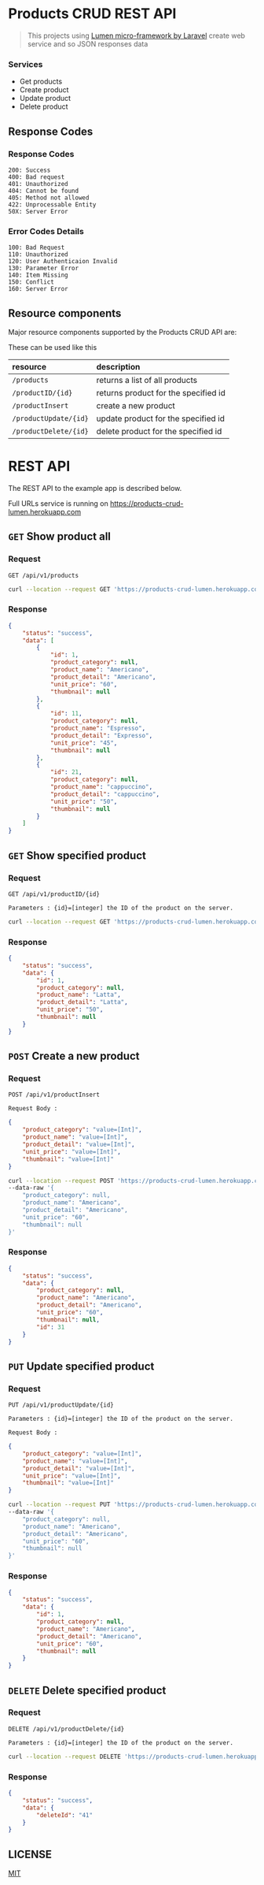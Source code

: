 # Products CRUD REST API
>This projects using [Lumen micro-framework by Laravel](https://lumen.laravel.com/) create web service and so JSON responses data

### Services

* Get products
* Create product
* Update product
* Delete product

## Response Codes
### Response Codes
```HTTP
200: Success
400: Bad request
401: Unauthorized
404: Cannot be found
405: Method not allowed
422: Unprocessable Entity 
50X: Server Error
```
### Error Codes Details
```HTTP
100: Bad Request
110: Unauthorized
120: User Authenticaion Invalid
130: Parameter Error
140: Item Missing
150: Conflict
160: Server Error
```

## Resource components
Major resource components supported by the Products CRUD API are:

These can be used like this

| resource      | description                       |
|:--------------|:----------------------------------|
| `/products` | returns a list of all products |
| `/productID/{id}` | returns product for the specified id |
| `/productInsert` | create a new product|
| `/productUpdate/{id}` | update product for the specified id |
| `/productDelete/{id}` |  delete product for the specified id |  

# REST API
The REST API to the example app is described below.

Full URLs service is running on https://products-crud-lumen.herokuapp.com

## `GET` Show product all
### Request
`GET /api/v1/products`
```ZSH
curl --location --request GET 'https://products-crud-lumen.herokuapp.com/api/v1/products'
```
### Response
```JSON
{
    "status": "success",
    "data": [
        {
            "id": 1,
            "product_category": null,
            "product_name": "Americano",
            "product_detail": "Americano",
            "unit_price": "60",
            "thumbnail": null
        },
        {
            "id": 11,
            "product_category": null,
            "product_name": "Espresso",
            "product_detail": "Expresso",
            "unit_price": "45",
            "thumbnail": null
        },
        {
            "id": 21,
            "product_category": null,
            "product_name": "cappuccino",
            "product_detail": "cappuccino",
            "unit_price": "50",
            "thumbnail": null
        }
    ]
}
```

## `GET` Show specified product
### Request
`GET /api/v1/productID/{id}`

`Parameters : {id}=[integer] the ID of the product on the server.`
```ZSH
curl --location --request GET 'https://products-crud-lumen.herokuapp.com/api/v1/productID/1'
```
### Response
```JSON
{
    "status": "success",
    "data": {
        "id": 1,
        "product_category": null,
        "product_name": "Latta",
        "product_detail": "Latta",
        "unit_price": "50",
        "thumbnail": null
    }
}
```

## `POST` Create a new product
### Request
`POST /api/v1/productInsert`

`Request Body :`

```JSON
{
    "product_category": "value=[Int]",
    "product_name": "value=[Int]",
    "product_detail": "value=[Int]",
    "unit_price": "value=[Int]",
    "thumbnail": "value=[Int]"
}
```
```ZSH
curl --location --request POST 'https://products-crud-lumen.herokuapp.com/api/v1/productInsert' \
--data-raw '{
    "product_category": null,
    "product_name": "Americano",
    "product_detail": "Americano",
    "unit_price": "60",
    "thumbnail": null
}'
```
### Response
```JSON
{
    "status": "success",
    "data": {
        "product_category": null,
        "product_name": "Americano",
        "product_detail": "Americano",
        "unit_price": "60",
        "thumbnail": null,
        "id": 31
    }
}
```
## `PUT` Update specified product
### Request
`PUT /api/v1/productUpdate/{id}`

`Parameters : {id}=[integer] the ID of the product on the server.`

`Request Body :`

```JSON
{
    "product_category": "value=[Int]",
    "product_name": "value=[Int]",
    "product_detail": "value=[Int]",
    "unit_price": "value=[Int]",
    "thumbnail": "value=[Int]"
}
```
```ZSH
curl --location --request PUT 'https://products-crud-lumen.herokuapp.com/api/v1/productUpdate/1' \
--data-raw '{
    "product_category": null,
    "product_name": "Americano",
    "product_detail": "Americano",
    "unit_price": "60",
    "thumbnail": null
}'
```
### Response
```JSON
{
    "status": "success",
    "data": {
        "id": 1,
        "product_category": null,
        "product_name": "Americano",
        "product_detail": "Americano",
        "unit_price": "60",
        "thumbnail": null
    }
}
```

## `DELETE` Delete specified product
### Request
`DELETE /api/v1/productDelete/{id}`

`Parameters : {id}=[integer] the ID of the product on the server.`
```ZSH
curl --location --request DELETE 'https://products-crud-lumen.herokuapp.com/api/v1/productDelete/41'
```
### Response
```JSON
{
    "status": "success",
    "data": {
        "deleteId": "41"
    }
}
```

## LICENSE
[MIT](LICENSE)

